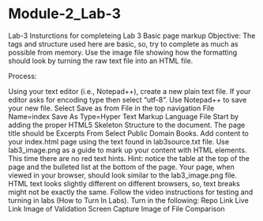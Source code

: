 # Module-2_Lab-3 
Lab-3
Insturctions for completeing Lab 3
Basic page markup
Objective: The tags and structure used here are basic, so, try to complete as much as possible from memory. Use the image file showing how the formatting should look by turning the raw text file into an HTML file.

Process:

Using your text editor (i.e., Notepad++), create a new plain text file. If your editor asks for encoding type then select “utf-8”.
Use Notepad++ to save your new file.
Select Save as from File in the top navigation
File Name=index
Save As Type=Hyper Text Markup Language File
Start by adding the proper HTML5 Skeleton Structure to the document.
The page title should be Excerpts From Select Public Domain Books.
Add content to your index.html page using the text found in lab3source.txt file.
Use lab3_image.png as a guide to mark up your content with HTML elements. This time there are no red text hints.
Hint: notice the table at the top of the page and the bulleted list at the bottom of the page.
Your page, when viewed in your browser, should look similar to the lab3_image.png file. HTML text looks slightly different on different browsers, so, text breaks might not be exactly the same.
Follow the video instructions for testing and turning in labs (How to Turn In Labs).
Turn in the following:
Repo Link
Live Link
Image of Validation Screen Capture
Image of File Comparison
 
